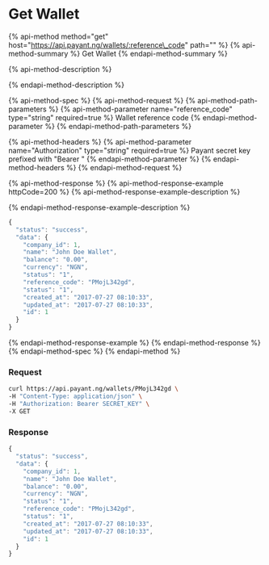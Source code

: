 # Get Wallet

{% api-method method="get" host="https://api.payant.ng/wallets/:reference\_code" path="" %}
{% api-method-summary %}
Get Wallet
{% endapi-method-summary %}

{% api-method-description %}

{% endapi-method-description %}

{% api-method-spec %}
{% api-method-request %}
{% api-method-path-parameters %}
{% api-method-parameter name="reference\_code" type="string" required=true %}
Wallet reference code
{% endapi-method-parameter %}
{% endapi-method-path-parameters %}

{% api-method-headers %}
{% api-method-parameter name="Authorization" type="string" required=true %}
Payant secret key prefixed with "Bearer "
{% endapi-method-parameter %}
{% endapi-method-headers %}
{% endapi-method-request %}

{% api-method-response %}
{% api-method-response-example httpCode=200 %}
{% api-method-response-example-description %}

{% endapi-method-response-example-description %}

```javascript
{
  "status": "success",
  "data": {
    "company_id": 1,
    "name": "John Doe Wallet",
    "balance": "0.00",
    "currency": "NGN",
    "status": "1",
    "reference_code": "PMojL342gd",
    "status": "1",
    "created_at": "2017-07-27 08:10:33",
    "updated_at": "2017-07-27 08:10:33",
    "id": 1
  }
}
```
{% endapi-method-response-example %}
{% endapi-method-response %}
{% endapi-method-spec %}
{% endapi-method %}

### **Request**

```bash
curl https://api.payant.ng/wallets/PMojL342gd \
-H "Content-Type: application/json" \
-H "Authorization: Bearer SECRET_KEY" \
-X GET 
```

### **Response**

```javascript
{
  "status": "success",
  "data": {
    "company_id": 1,
    "name": "John Doe Wallet",
    "balance": "0.00",
    "currency": "NGN",
    "status": "1",
    "reference_code": "PMojL342gd",
    "status": "1",
    "created_at": "2017-07-27 08:10:33",
    "updated_at": "2017-07-27 08:10:33",
    "id": 1
  }
}
```

